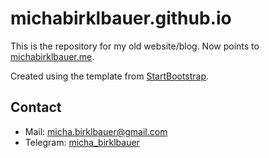 # michabirklbauer.github.io

This is the repository for my old website/blog. Now points to [michabirklbauer.me](https://github.com/michabirklbauer/michabirklbauer.me).

Created using the template from [StartBootstrap](https://github.com/BlackrockDigital/startbootstrap-clean-blog).

## Contact

- Mail: [micha.birklbauer@gmail.com](mailto:micha.birklbauer@gmail.com)
- Telegram: [micha_birklbauer](https://t.me/micha_birklbauer)
